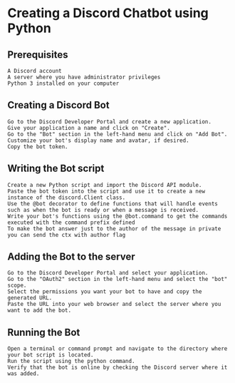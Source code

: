 # Creating a Discord Chatbot using Python
## Prerequisites

    A Discord account
    A server where you have administrator privileges
    Python 3 installed on your computer

## Creating a Discord Bot

    Go to the Discord Developer Portal and create a new application.
    Give your application a name and click on "Create".
    Go to the "Bot" section in the left-hand menu and click on "Add Bot".
    Customize your bot's display name and avatar, if desired.
    Copy the bot token.

## Writing the Bot script

    Create a new Python script and import the Discord API module.
    Paste the bot token into the script and use it to create a new instance of the discord.Client class.
    Use the @bot decorator to define functions that will handle events such as when the bot is ready or when a message is received.
    Write your bot's functions using the @bot.command to get the commands executed with the command prefix defined
    To make the bot answer just to the author of the message in private you can send the ctx with author flag

## Adding the Bot to the server

    Go to the Discord Developer Portal and select your application.
    Go to the "OAuth2" section in the left-hand menu and select the "bot" scope.
    Select the permissions you want your bot to have and copy the generated URL.
    Paste the URL into your web browser and select the server where you want to add the bot.

## Running the Bot

    Open a terminal or command prompt and navigate to the directory where your bot script is located.
    Run the script using the python command.
    Verify that the bot is online by checking the Discord server where it was added.
